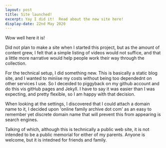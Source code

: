```yaml
---
layout: post
title: Site launched!
excerpt: Yay I did it!  Read about the new site here!
display-date: 22nd May 2020
---
```


Wow well here it is!

Did not plan to make a site when I started this project, but as the amount of content grew, I felt that a simple listing of videos would not suffice, and that a little more narrative would help people work their way through the collection.

For the technical setup, I did something new.  This is basically a static blog site, and I wanted to miniise my costs without being too dependednt on other services I use.  So I deceided to piggyback on my github account and do this vis gitHub pages and Jekyll.  I have to say it was easier than I was expecting, and pretty flexible, so I am happy with that decision.

When looking at the settings, I discovered that I could attach a domain name to it, I decided upon 'online family archive dot com' as an easy to remember yet discrete domain name that will prevent this from appearing is search engines.

Talking of which, although this is technically a public web site, it is not intended to be a public memorial for either of my parents.  Anyone is welcome, but it is intedned for friends and family.



